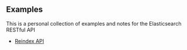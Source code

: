 ## Examples

This is a personal collection of examples and notes for the Elasticsearch RESTful API

- [Reindex API](reindex-api.md)
